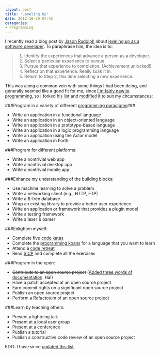 ```yaml
---
layout: post
title: "Leveling Up"
date: 2012-10-29 07:48
categories:
- Programming
---
```


I recently read a blog post by [Jason Rudolph][jason] about [leveling up as a software developer][level-up]. To paraphrase him, the idea is to:

>1. Identify the experiences that advance a person as a developer.
>2. Select a particular experience to pursue.
>3. Pursue that experience to completion. (Achievement unlocked!)
>4. Reflect on that experience. Really soak it in.
>5. Return to Step 2, this time selecting a new experience.

<!-- more -->

This was along a common vein with some things I had been doing, and generally seemed like a good fit for me, since [I'm fairly new to programming][returning-to-computation], so I forked [his list][jason-list] and [modified it][my-list] to suit my circumstances:

[jason]: http://jasonrudolph.com/
[level-up]: http://jasonrudolph.com/blog/2011/08/09/programming-achievements-how-to-level-up-as-a-developer/
[returning-to-computation]: /blog/returning-to-computation/
[jason-list]: https://gist.github.com/1133830#file_programming_achievements.md
[my-list]: https://gist.github.com/3974161#file_programming_achievements.md

###Program in a variety of different [programming paradigms][paradigm]###

* Write an application in a functional language
* Write an application in an object-oriented language
* Write an application in a prototype-based language
* Write an application in a logic programming language
* Write an application using the Actor model
* Write an application in Forth

###Program for different platforms:

* Write a nontrivial web app
* Write a nontrivial desktop app
* Write a nontrivial mobile app

###Enhance my understanding of the building blocks:

* Use machine learning to solve a problem
* Write a networking client (e.g., HTTP, FTP)
* Write a B-tree database
* Wrap an existing library to provide a better user experience
* Write an application or framework that provides a plugin model
* Write a testing framework
* Write a lexer & parser

###Enlighten myself:

* Complete five [code katas][kata]
* Complete the [programming koans][koan] for a language that you want to learn
* Attend a [code retreat][retreat]
* Read [SICP][scip] and complete all the exercises

###Program in the open:

* ~~Contribute to an open source project~~ ([Added three words of documentation][first-commit]. Ha!)
* Have a patch accepted at an open source project
* Earn commit rights on a significant open source project
* Publish an open source project
* Perform a [Refactotum][refactotum] of an open source project

###Learn by teaching others:

* Present a lightning talk
* Present at a local user group
* Present at a conference
* Publish a tutorial
* Publish a constructive code review of an open source project

EDIT: I have since [updated this list][revisited].

[paradigm]: http://en.wikipedia.org/wiki/Programming_paradigm "Programming paradigm - Wikipedia"
[kata]: http://en.wikipedia.org/wiki/Kata_\(programming\) "Kata (programming) - Wikipedia"
[koan]: http://sett.ociweb.com/sett/settJan2011.html "Learning Programming Languages with Koans - Object Computing, Inc."
[retreat]: http://coderetreat.com/ "Code Retreat with Corey Haines"
[scip]: http://mitpress.mit.edu/sicp/ "SICP web site"
[refactotum]: http://thinkrelevance.com/blog/2007/04/03/twir.html "Refactotum"
[first-commit]: https://github.com/sproutcore/guides/pull/122
[revisited]: /blog/leveling-up-revisited/
